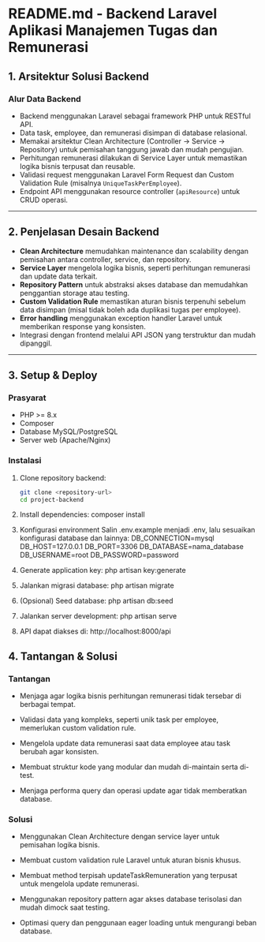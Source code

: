 # README.md - Backend Laravel Aplikasi Manajemen Tugas dan Remunerasi

## 1. Arsitektur Solusi Backend

### Alur Data Backend


- Backend menggunakan Laravel sebagai framework PHP untuk RESTful API.
- Data task, employee, dan remunerasi disimpan di database relasional.
- Memakai arsitektur Clean Architecture (Controller → Service → Repository) untuk pemisahan tanggung jawab dan mudah pengujian.
- Perhitungan remunerasi dilakukan di Service Layer untuk memastikan logika bisnis terpusat dan reusable.
- Validasi request menggunakan Laravel Form Request dan Custom Validation Rule (misalnya `UniqueTaskPerEmployee`).
- Endpoint API menggunakan resource controller (`apiResource`) untuk CRUD operasi.

---

## 2. Penjelasan Desain Backend

- **Clean Architecture** memudahkan maintenance dan scalability dengan pemisahan antara controller, service, dan repository.
- **Service Layer** mengelola logika bisnis, seperti perhitungan remunerasi dan update data terkait.
- **Repository Pattern** untuk abstraksi akses database dan memudahkan penggantian storage atau testing.
- **Custom Validation Rule** memastikan aturan bisnis terpenuhi sebelum data disimpan (misal tidak boleh ada duplikasi tugas per employee).
- **Error handling** menggunakan exception handler Laravel untuk memberikan response yang konsisten.
- Integrasi dengan frontend melalui API JSON yang terstruktur dan mudah dipanggil.

---

## 3. Setup & Deploy

### Prasyarat

- PHP >= 8.x
- Composer
- Database MySQL/PostgreSQL
- Server web (Apache/Nginx)

### Instalasi

1. Clone repository backend:
   ```bash
   git clone <repository-url>
   cd project-backend

2. Install dependencies:
    composer install

3. Konfigurasi environment
    Salin .env.example menjadi .env, lalu sesuaikan konfigurasi database dan lainnya:
    DB_CONNECTION=mysql
    DB_HOST=127.0.0.1
    DB_PORT=3306
    DB_DATABASE=nama_database
    DB_USERNAME=root
    DB_PASSWORD=password

4. Generate application key:
    php artisan key:generate

5. Jalankan migrasi database:
    php artisan migrate

6. (Opsional) Seed database:
    php artisan db:seed

7. Jalankan server development:
    php artisan serve

8. API dapat diakses di:
    http://localhost:8000/api

## 4. Tantangan & Solusi

### Tantangan

- Menjaga agar logika bisnis perhitungan remunerasi tidak tersebar di berbagai tempat.

- Validasi data yang kompleks, seperti unik task per employee, memerlukan custom
    validation rule.

- Mengelola update data remunerasi saat data employee atau task berubah agar
    konsisten.

- Membuat struktur kode yang modular dan mudah di-maintain serta di-test.

- Menjaga performa query dan operasi update agar tidak memberatkan database.

### Solusi

- Menggunakan Clean Architecture dengan service layer untuk pemisahan logika bisnis.

- Membuat custom validation rule Laravel untuk aturan bisnis khusus.

- Membuat method terpisah updateTaskRemuneration yang terpusat untuk mengelola update
    remunerasi.

- Menggunakan repository pattern agar akses database terisolasi dan mudah dimock saat 
    testing.

- Optimasi query dan penggunaan eager loading untuk mengurangi beban database.

